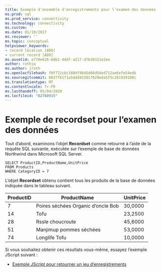 ```yaml
---
title: Exemple d’ensemble d’enregistrements pour l’examen des données | Microsoft Docs
ms.prod: sql
ms.prod_service: connectivity
ms.technology: connectivity
ms.custom: ''
ms.date: 01/19/2017
ms.reviewer: ''
ms.topic: conceptual
helpviewer_keywords:
- record location [ADO]
- current record [ADO]
ms.assetid: e770e626-68b1-4ddf-a217-d7b30311e2ee
author: rothja
ms.author: jroth
ms.openlocfilehash: f0f712c6c1604f96d5d66d5ded712ae6efe54edb
ms.sourcegitcommit: 6037fb1f1a5ddd933017029eda5f5c281939100c
ms.translationtype: MT
ms.contentlocale: fr-FR
ms.lasthandoff: 05/04/2020
ms.locfileid: "82760915"
---
```

# <a name="sample-recordset-for-examining-data"></a>Exemple de recordset pour l’examen des données
Tout d’abord, examinons l’objet **Recordset** comme retourné à l’aide de la requête SQL suivante, exécutée sur l’exemple de base de données Northwind dans Microsoft SQL Server.  
  
```  
SELECT ProductID,ProductName,UnitPrice   
FROM Products   
WHERE CategoryID = 7    
```  
  
 L’objet **Recordset** obtenu contient tous les produits de la base de données indiquée dans le tableau suivant.  
  
|ProductID|ProductName|UnitPrice|  
|---------------|-----------------|---------------|  
|7|Poires séchées Organic d’oncle Bob|30,0000|  
|14|Tofu|23,2500|  
|28|Rssle choucroute|45,6000|  
|51|Manjimup pommes séchées|53,0000|  
|74|Longlife Tofu|10,0000|  
  
 Si vous souhaitez obtenir ces résultats vous-même, essayez l’exemple JScript suivant :  
  
-   [Exemple JScript pour retourner un jeu d’enregistrements](../../../ado/guide/data/jscript-code-example-to-return-a-recordset.md)
